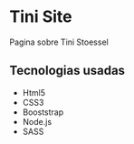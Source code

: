 <h1>Tini Site</h1>
<p>Pagina sobre Tini Stoessel</p>
<h2>Tecnologias usadas</h2>
<ul>
    <li>Html5</li>
    <li>CSS3</li>
    <li>Booststrap</li>
    <li>Node.js</li>
    <li>SASS</li>
</ul>